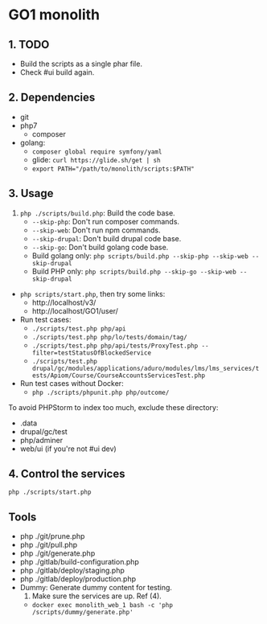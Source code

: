 GO1 monolith
====

## 1. TODO

- Build the scripts as a single phar file.
- Check #ui build again.

## 2. Dependencies

- git
- php7
    - composer
- golang:
    - `composer global require symfony/yaml`
    - glide: `curl https://glide.sh/get | sh`
    - `export PATH="/path/to/monolith/scripts:$PATH"`

## 3. Usage

1. `php ./scripts/build.php`: Build the code base.
    - `--skip-php`: Don't run composer commands. 
    - `--skip-web`: Don't run npm commands.
    - `--skip-drupal`: Don't build drupal code base.
    - `--skip-go`: Don't build golang code base.
    - Build golang only: `php scripts/build.php --skip-php --skip-web --skip-drupal`
    - Build PHP only: `php scripts/build.php --skip-go --skip-web --skip-drupal`
- `php scripts/start.php`, then try some links:
    - http://localhost/v3/
    - http://localhost/GO1/user/
- Run test cases:
    - `./scripts/test.php php/api`
    - `./scripts/test.php php/lo/tests/domain/tag/`
    - `./scripts/test.php php/api/tests/ProxyTest.php --filter=testStatusOfBlockedService`
    - `./scripts/test.php drupal/gc/modules/applications/aduro/modules/lms/lms_services/tests/Apiom/Course/CourseAccountsServicesTest.php`
- Run test cases without Docker:
    - `php ./scripts/phpunit.php php/outcome/`

To avoid PHPStorm to index too much, exclude these directory:

- .data
- drupal/gc/test
- php/adminer
- web/ui (if you're not #ui dev)

## 4. Control the services

    php ./scripts/start.php

## Tools

- php ./git/prune.php
- php ./git/pull.php
- php ./git/generate.php
- php ./gitlab/build-configuration.php
- php ./gitlab/deploy/staging.php
- php ./gitlab/deploy/production.php
- Dummy: Generate dummy content for testing.
    1. Make sure the services are up. Ref (4).
    - `docker exec monolith_web_1 bash -c 'php /scripts/dummy/generate.php'`
